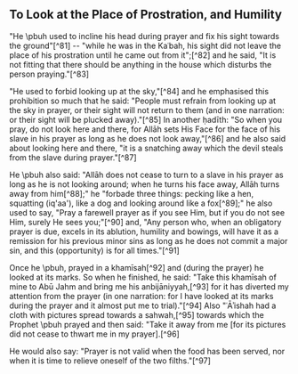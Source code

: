 

## To Look at the Place of Prostration, and Humility

"He \pbuh used to incline his head during prayer and fix his sight towards the ground"[^81] -- "while he was in the Kaʿbah, his sight did not leave the place of his prostration until he came out from it";[^82] and he said, "It is not fitting that there should be anything in the house which disturbs the person praying."[^83]

"He used to forbid looking up at the sky,"[^84] and he emphasised this prohibition so much that he said: "People must refrain from looking up at the sky in prayer, or their sight will not return to them (and in one narration: or their sight will be plucked away)."[^85] In another ḥadīth: "So when you pray, do not look here and there, for Allāh sets His Face for the face of his slave in his prayer as long as he does not look away,"[^86] and he also said about looking here and there, "it is a snatching away which the devil steals from the slave during prayer."[^87]

<!-- TODO  iq'aa' -->

He \pbuh also said: "Allāh does not cease to turn to a slave in his prayer as long as he is not looking around; when he turns his face away, Allāh turns away from him[^88];" he "forbade three things: pecking like a hen, squatting (iq'aa'), like a dog and looking around like a fox[^89];" he also used to say, "Pray a farewell prayer as if you see Him, but if you do not see Him, surely He sees you;"[^90] and, "Any person who, when an obligatory prayer is due, excels in its ablution, humility and bowings, will have it as a remission for his previous minor sins as long as he does not commit a major sin, and this (opportunity) is for all times."[^91]

<!-- TODO double check the following -->

Once he \pbuh, prayed in a khamīsah[^92] and (during the prayer) he looked at its marks. So when he finished, he said: "Take this khamīsah of mine to Abū Jahm and bring me his anbijāniyyah,[^93] for it has diverted my attention from the prayer (in one narration: for I have looked at its marks during the prayer and it almost put me to trial)."[^94] Also "ʿĀʾishah had a cloth with pictures spread towards a sahwah,[^95] towards which the Prophet \pbuh prayed and then said: "Take it away from me [for its pictures did not cease to thwart me in my prayer].[^96]

He would also say: "Prayer is not valid when the food has been served, nor when it is time to relieve oneself of the two filths."[^97]


